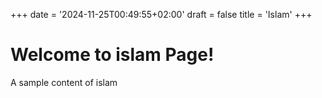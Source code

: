 +++
date = '2024-11-25T00:49:55+02:00'
draft = false
title = 'Islam'
+++

# Welcome to islam Page!

A sample content of islam


